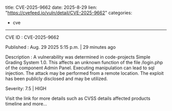  
title: CVE-2025-9662
date: 2025-8-29
lien: "https://cvefeed.io/vuln/detail/CVE-2025-9662"
categories:
  - cve
---

CVE ID : CVE-2025-9662

Published :  Aug. 29
2025
5:15 p.m. | 29 minutes ago

Description : A vulnerability was determined in code-projects Simple Grading System 1.0. This affects an unknown function of the file /login.php of the component Admin Panel. Executing manipulation can lead to sql injection. The attack may be performed from a remote location. The exploit has been publicly disclosed and may be utilized.

Severity: 7.5 | HIGH

Visit the link for more details
such as CVSS details
affected products
timeline
and more...
